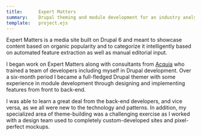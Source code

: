 ```yaml
---
title:      Expert Matters
summary:    Drupal theming and module development for an industry analysis site
template:   project.ejs
---
```

Expert Matters is a media site built on Drupal 6 and meant to showcase
content based on organic popularity and to categorize it intelligently
based on automated feature extraction as well as manual editorial input.

I began work on Expert Matters along with consultants from
[Acquia](http://acquia.com/) who trained a team of developers
including myself in Drupal development. Over a six-month period I became a
full-fledged Drupal themer with some experience in module development
through designing and implementing features from front to back-end.

I was able to learn a great deal from the back-end developers, and vice
versa, as we all were new to the technology and patterns. In addition,
my specialized area of theme-building was a challenging exercise as I
worked with a design team used to completely custom-developed sites and
pixel-perfect mockups.
